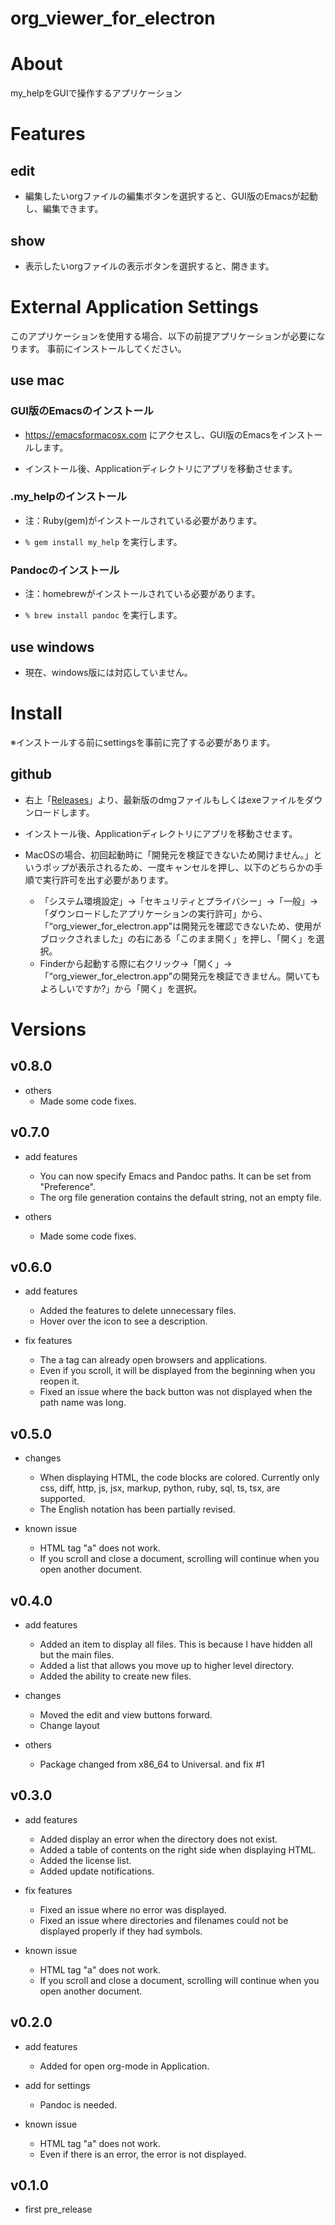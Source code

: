 # org_viewer_for_electron

# About

my_helpをGUIで操作するアプリケーション

# Features

## edit

- 編集したいorgファイルの編集ボタンを選択すると、GUI版のEmacsが起動し、編集できます。

## show

- 表示したいorgファイルの表示ボタンを選択すると、開きます。

# External Application Settings

このアプリケーションを使用する場合、以下の前提アプリケーションが必要になります。
事前にインストールしてください。

## use mac

### GUI版のEmacsのインストール

- https://emacsformacosx.com にアクセスし、GUI版のEmacsをインストールします。

- インストール後、Applicationディレクトリにアプリを移動させます。

### .my_helpのインストール

- 注：Ruby(gem)がインストールされている必要があります。

- `% gem install my_help` を実行します。

### Pandocのインストール

- 注：homebrewがインストールされている必要があります。

- `% brew install pandoc` を実行します。

## use windows

- 現在、windows版には対応していません。

# Install

※インストールする前にsettingsを事前に完了する必要があります。

## github

- 右上「[Releases](https://github.com/yuu-1st/org_viewer_for_electron/releases)」より、最新版のdmgファイルもしくはexeファイルをダウンロードします。

- インストール後、Applicationディレクトリにアプリを移動させます。

- MacOSの場合、初回起動時に「開発元を検証できないため開けません。」というポップが表示されるため、一度キャンセルを押し、以下のどちらかの手順で実行許可を出す必要があります。
  - 「システム環境設定」→「セキュリティとプライバシー」→「一般」→「ダウンロードしたアプリケーションの実行許可」から、
「“org_viewer_for_electron.app”は開発元を確認できないため、使用がブロックされました」の右にある「このまま開く」を押し、「開く」を選択。
  - Finderから起動する際に右クリック→「開く」→「“org_viewer_for_electron.app”の開発元を検証できません。開いてもよろしいですか?」から「開く」を選択。


# Versions

## v0.8.0

- others
  - Made some code fixes.

## v0.7.0

- add features
  - You can now specify Emacs and Pandoc paths. It can be set from "Preference".
  - The org file generation contains the default string, not an empty file.

- others
  - Made some code fixes.

## v0.6.0

- add features
  - Added the features to delete unnecessary files.
  - Hover over the icon to see a description.

- fix features
  - The a tag can already open browsers and applications.
  - Even if you scroll, it will be displayed from the beginning when you reopen it.
  - Fixed an issue where the back button was not displayed when the path name was long.

## v0.5.0

- changes
  - When displaying HTML, the code blocks are colored. Currently only css, diff, http, js, jsx, markup, python, ruby, sql, ts, tsx, are supported.
  - The English notation has been partially revised.

- known issue
  - HTML tag "a" does not work.
  - If you scroll and close a document, scrolling will continue when you open another document.

## v0.4.0

- add features
  - Added an item to display all files. This is because I have hidden all but the main files.
  - Added a list that allows you move up to higher level directory.
  - Added the ability to create new files.

- changes
  - Moved the edit and view buttons forward.
  - Change layout

- others
  - Package changed from x86_64 to Universal. and fix #1

## v0.3.0

- add features
  - Added display an error when the directory does not exist.
  - Added a table of contents on the right side when displaying HTML.
  - Added the license list.
  - Added update notifications.

- fix features
  - Fixed an issue where no error was displayed.
  - Fixed an issue where directories and filenames could not be displayed properly if they had symbols.

- known issue
  - HTML tag "a" does not work.
  - If you scroll and close a document, scrolling will continue when you open another document.

## v0.2.0

- add features
  - Added for open org-mode in Application.

- add for settings
  - Pandoc is needed.

- known issue
  - HTML tag "a" does not work.
  - Even if there is an error, the error is not displayed.

## v0.1.0

- first pre_release

